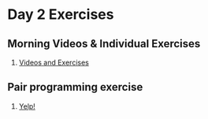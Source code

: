 # Day 2 Exercises

## Morning Videos & Individual Exercises

1. [Videos and Exercises](#)

## Pair programming exercise

1. [Yelp!](yelp/)
